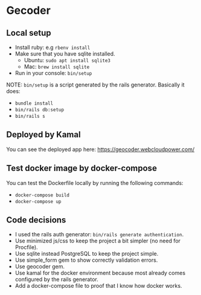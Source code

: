 # Gecoder

## Local setup

- Install ruby: e.g `rbenv install`
- Make sure that you have sqlite installed.
  * Ubuntu: `sudo apt install sqlite3`
  * Mac: `brew install sqlite`
- Run in your console: `bin/setup`

NOTE: `bin/setup` is a script generated by the rails generator. Basically it does:
- `bundle install`
- `bin/rails db:setup`
- `bin/rails s`

## Deployed by Kamal

You can see the deployed app here: https://geocoder.webcloudpower.com/

## Test docker image by docker-compose

You can test the Dockerfile locally by running the following commands:

- `docker-compose build`
- `docker-compose up`

## Code decisions

- I used the rails auth generator: `bin/rails generate authentication`.
- Use minimized js/css to keep the project a bit simpler (no need for Procfile).
- Use sqlite instead PostgreSQL to keep the project simple.
- Use simple_form gem to show correctly validation errors.
- Use geocoder gem.
- Use kamal for the docker environment because most already comes
  configured by the rails generator.
- Add a docker-compose file to proof that I know how docker works.


